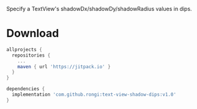 Specify a TextView's shadowDx/shadowDy/shadowRadius values in dips.

Download
========

```groovy
allprojects {
  repositories {
    ...
    maven { url 'https://jitpack.io' }
  }
}
```

```groovy
dependencies {
  implementation 'com.github.rongi:text-view-shadow-dips:v1.0'
}
```
